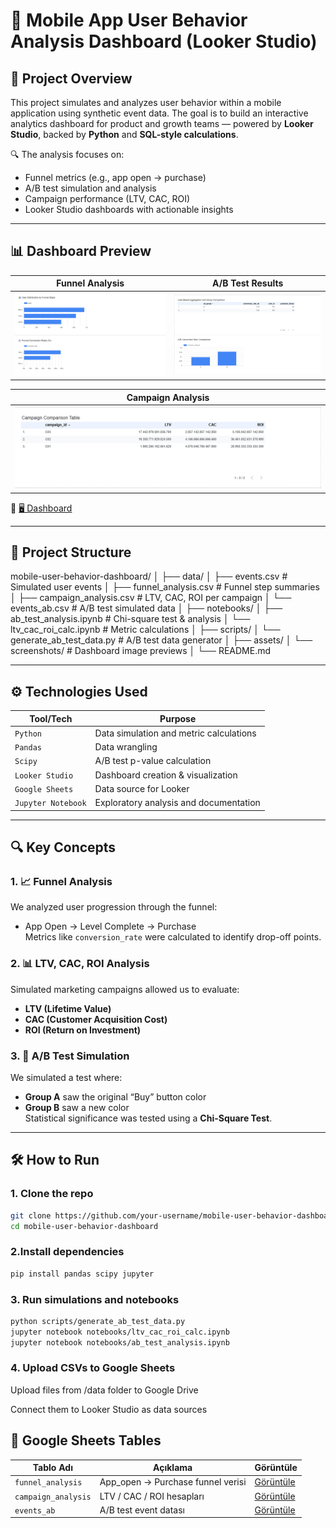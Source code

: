 # 📱 Mobile App User Behavior Analysis Dashboard (Looker Studio)

## 🎯 Project Overview

This project simulates and analyzes user behavior within a mobile application using synthetic event data. The goal is to build an interactive analytics dashboard for product and growth teams — powered by **Looker Studio**, backed by **Python** and **SQL-style calculations**.

🔍 The analysis focuses on:
- Funnel metrics (e.g., app open → purchase)
- A/B test simulation and analysis
- Campaign performance (LTV, CAC, ROI)
- Looker Studio dashboards with actionable insights

---

## 📊 Dashboard Preview

| Funnel Analysis | A/B Test Results |
|-----------------|------------------|
| ![Funnel](assets/screenshots/funnel.png) | ![AB Test](assets/screenshots/ab_test.png) |

| Campaign Analysis |
|------------------|
| ![Campaign](assets/screenshots/campaign.png) |

📌 [🖥️ Dashboard](https://lookerstudio.google.com/s/pYBVwPO4bMI)

---

## 🧱 Project Structure

mobile-user-behavior-dashboard/
│
├── data/
│ ├── events.csv # Simulated user events
│ ├── funnel_analysis.csv # Funnel step summaries
│ ├── campaign_analysis.csv # LTV, CAC, ROI per campaign
│ └── events_ab.csv # A/B test simulated data
│
├── notebooks/
│ ├── ab_test_analysis.ipynb # Chi-square test & analysis
│ └── ltv_cac_roi_calc.ipynb # Metric calculations
│
├── scripts/
│ └── generate_ab_test_data.py # A/B test data generator
│
├── assets/
│ └── screenshots/ # Dashboard image previews
│
└── README.md


---

## ⚙️ Technologies Used

| Tool/Tech         | Purpose                                |
|-------------------|----------------------------------------|
| `Python`          | Data simulation and metric calculations |
| `Pandas`          | Data wrangling                         |
| `Scipy`           | A/B test p-value calculation           |
| `Looker Studio`   | Dashboard creation & visualization     |
| `Google Sheets`   | Data source for Looker                 |
| `Jupyter Notebook`| Exploratory analysis and documentation |

---

## 🔍 Key Concepts

### 1. 📈 Funnel Analysis  
We analyzed user progression through the funnel:
- App Open → Level Complete → Purchase  
Metrics like `conversion_rate` were calculated to identify drop-off points.

### 2. 📊 LTV, CAC, ROI Analysis  
Simulated marketing campaigns allowed us to evaluate:
- **LTV (Lifetime Value)**
- **CAC (Customer Acquisition Cost)**
- **ROI (Return on Investment)**

### 3. 🧪 A/B Test Simulation  
We simulated a test where:
- **Group A** saw the original “Buy” button color  
- **Group B** saw a new color  
Statistical significance was tested using a **Chi-Square Test**.

---

## 🛠️ How to Run

### 1. Clone the repo
```bash
git clone https://github.com/your-username/mobile-user-behavior-dashboard.git
cd mobile-user-behavior-dashboard
```

### 2.Install dependencies

```bash
pip install pandas scipy jupyter
```

### 3. Run simulations and notebooks

```bash
python scripts/generate_ab_test_data.py
jupyter notebook notebooks/ltv_cac_roi_calc.ipynb
jupyter notebook notebooks/ab_test_analysis.ipynb

```

### 4. Upload CSVs to Google Sheets

Upload files from /data folder to Google Drive

Connect them to Looker Studio as data sources


## 📄 Google Sheets Tables

| Tablo Adı              | Açıklama                             | Görüntüle |
|------------------------|--------------------------------------|-----------|
| `funnel_analysis`      | App_open → Purchase funnel verisi     | [Görüntüle](https://docs.google.com/spreadsheets/d/1P_geN9UrvKfs9-9qKtKpiwnopMqHl6DC1I0r2LPcFBU/edit?usp=sharing) |
| `campaign_analysis`    | LTV / CAC / ROI hesapları             | [Görüntüle](https://docs.google.com/spreadsheets/d/1zQTLUPFcH7AHj4Ai0O9SzevUdo2nis3dXjEQNoLrSPI/edit?usp=sharing) |
| `events_ab`            | A/B test event datası                 | [Görüntüle](https://docs.google.com/spreadsheets/d/1tu_U_oHBT-pOxSMONQlw51JMXEkoGSg6nQtR4HiyKMY/edit?usp=sharing) |






